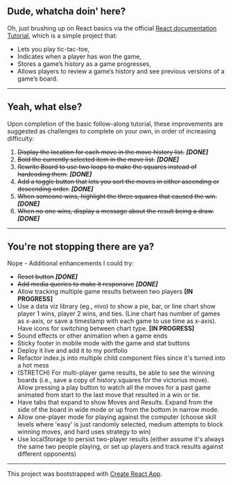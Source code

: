 ## Dude, whatcha doin' here?
Oh, just brushing up on React basics via the official [React documentation Tutorial](https://reactjs.org/tutorial/tutorial.html), which is a simple project that:
- Lets you play tic-tac-toe,
- Indicates when a player has won the game,
- Stores a game’s history as a game progresses,
- Allows players to review a game’s history and see previous versions of a game’s board.

---

## Yeah, what else?
Upon completion of the basic follow-along tutorial, these improvements are suggested as challenges to complete on your own, in order of increasing difficulty:
1. ~~Display the location for each move in the move history list.~~ **_[DONE]_**
2. ~~Bold the currently selected item in the move list.~~ **_[DONE]_**
3. ~~Rewrite Board to use two loops to make the squares instead of hardcoding them.~~ **_[DONE]_**
4. ~~Add a toggle button that lets you sort the moves in either ascending or descending order.~~ **_[DONE]_**
5. ~~When someone wins, highlight the three squares that caused the win.~~ **_[DONE]_**
6. ~~When no one wins, display a message about the result being a draw.~~ **_[DONE]_**

---

## You're not stopping there are ya?
Nope - Additional enhancements I could try:
- ~~Reset button~~ **_[DONE]_**
- ~~Add media queries to make it responsive~~ **_[DONE]_**
- Allow tracking multiple game results between two players **[IN PROGRESS]**
- Use a data viz library (eg., nivo) to show a pie,  bar, or line chart show player 1 wins, player 2 wins, and ties. (Line chart has number of games as x-axis, or save a timestamp with each game to use time as x-axis). Have icons for switching between chart type. **[IN PROGRESS]**
- Sound effects or other animation when a game ends
- Sticky footer in mobile mode with the game and stat buttons
- Deploy it live and add it to my portfolio
- Refactor index.js into multiple child component files since it's turned into a hot mess
- (STRETCH) For multi-player game results, be able to see the winning boards (i.e., save a copy of history.squares for the victorius move). Allow pressing a play button to watch all the moves for a past game animated from start to the last move that resulted in a win or tie.
- Have tabs that expand to show Moves and Results. Expand from the side of the board in wide mode or up from the bottom in narrow mode.
- Allow one-player mode for playing against the computer (choose skill levels where 'easy' is just randomly selected, medium attempts to block winning moves, and hard uses strategy to win)
- Use localStorage to persist two-player results (either assume it's always the same two people playing, or set up players and track results against different opponents)

---

This project was bootstrapped with [Create React App](https://github.com/facebook/create-react-app).